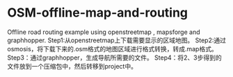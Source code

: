 # OSM-offline-map-and-routing
Offline road routing example using openstreetmap , mapsforge and graphhopper.
Step1:从openstreetmap上下载需要显示的区域地图。
Step2:通过osmosis，将下载下来的.osm格式的地图区域进行格式转换，转成.map格式。
Step3：通过graphhopper，生成导航所需要的文件。
Step4：将2、3步得到的文件放到一个压缩包中，然后转移到project中。

